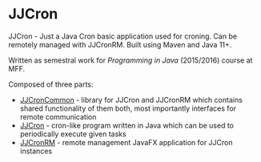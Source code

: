 # JJCron

JJCron - Just a Java Cron basic application used for croning. Can be remotely managed with JJCronRM. Built using Maven and Java 11+.

Written as semestral work for *Programming in Java* (2015/2016) course at MFF.

Composed of three parts:

- [JJCronCommon](./jjcron-common) - library for JJCron and JJCronRM which contains shared functionality of them both, most importantly interfaces for remote communication
- [JJCron](./jjcron) - cron-like program written in Java which can be used to periodically execute given tasks
- [JJCronRM](./jjcron-rm) - remote management JavaFX application for JJCron instances

